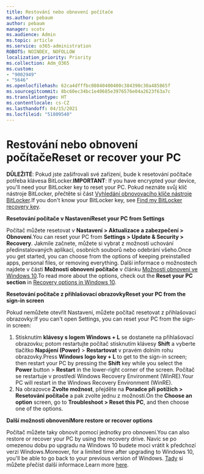 ```yaml
---
title: Restování nebo obnovení počítače
ms.author: pebaum
author: pebaum
manager: scotv
ms.audience: Admin
ms.topic: article
ms.service: o365-administration
ROBOTS: NOINDEX, NOFOLLOW
localization_priority: Priority
ms.collection: Adm_O365
ms.custom:
- "9002949"
- "5646"
ms.openlocfilehash: 62ca4dfffbc08040400400c384390c30a485865f
ms.sourcegitcommit: 8bc60ec34bc1e40685e3976576e04a2623f63a7c
ms.translationtype: HT
ms.contentlocale: cs-CZ
ms.lasthandoff: 04/15/2021
ms.locfileid: "51809540"
---
```

# <a name="reset-or-recover-your-pc"></a><span data-ttu-id="477df-102">Restování nebo obnovení počítače</span><span class="sxs-lookup"><span data-stu-id="477df-102">Reset or recover your PC</span></span>

<span data-ttu-id="477df-103">**DŮLEŽITÉ**: Pokud jste zašifrovali své zařízení, bude k resetování počítače potřeba klávesa BitLocker.</span><span class="sxs-lookup"><span data-stu-id="477df-103">**IMPORTANT**: If you have encrypted your device, you'll need your BitLocker key to reset your PC.</span></span> <span data-ttu-id="477df-104">Pokud neznáte svůj klíč nástroje BitLocker, přečtěte si část [Vyhledání obnovovacího klíče nástroje BitLocker](https://support.microsoft.com/help/4026181/windows-10-find-my-bitlocker-recovery-key).</span><span class="sxs-lookup"><span data-stu-id="477df-104">If you don't know your BitLocker key, see [Find my BitLocker recovery key](https://support.microsoft.com/help/4026181/windows-10-find-my-bitlocker-recovery-key).</span></span>

<span data-ttu-id="477df-105">**Resetování počítače v Nastavení**</span><span class="sxs-lookup"><span data-stu-id="477df-105">**Reset your PC from Settings**</span></span>

<span data-ttu-id="477df-106">Počítač můžete resetovat v **Nastavení > Aktualizace a zabezpečení > Obnovení**.</span><span class="sxs-lookup"><span data-stu-id="477df-106">You can reset your PC from **Settings > Update & Security > Recovery**.</span></span> <span data-ttu-id="477df-107">Jakmile začnete, můžete si vybrat z možností uchování předinstalovaných aplikací, osobních souborů nebo odebrání všeho.</span><span class="sxs-lookup"><span data-stu-id="477df-107">Once you get started, you can choose from the options of keeping preinstalled apps, personal files, or removing everything.</span></span> <span data-ttu-id="477df-108">Další informace o možnostech najdete v části **Možnosti obnovení počítače** v článku [ Možnosti obnovení ve Windows 10](https://support.microsoft.com/help/12415/windows-10-recovery-options).</span><span class="sxs-lookup"><span data-stu-id="477df-108">To read more about the options, check out the **Reset your PC section** in [Recovery options in Windows 10](https://support.microsoft.com/help/12415/windows-10-recovery-options).</span></span>

<span data-ttu-id="477df-109">**Resetování počítače z přihlašovací obrazovky**</span><span class="sxs-lookup"><span data-stu-id="477df-109">**Reset your PC from the sign-in screen**</span></span>

<span data-ttu-id="477df-110">Pokud nemůžete otevřít Nastavení, můžete počítač resetovat z přihlašovací obrazovky:</span><span class="sxs-lookup"><span data-stu-id="477df-110">If you can't open Settings, you can reset your PC from the sign-in screen:</span></span>

1. <span data-ttu-id="477df-111">Stisknutím **klávesy s logem Windows + L** se dostanete na přihlašovací obrazovku; potom restartujte počítač stisknutím klávesy **Shift** a vyberte tlačítko **Napájení (Power)** > **Restartovat** v pravém dolním rohu obrazovky.</span><span class="sxs-lookup"><span data-stu-id="477df-111">Press **Windows logo key + L** to get to the sign-in screen; then restart your PC by pressing the **Shift** key while you select the **Power** button > **Restart** in the lower-right corner of the screen.</span></span> <span data-ttu-id="477df-112">Počítač se restartuje v prostředí Windows Recovery Environment (WinRE).</span><span class="sxs-lookup"><span data-stu-id="477df-112">Your PC will restart in the Windows Recovery Environment (WinRE).</span></span>
2. <span data-ttu-id="477df-113">Na obrazovce **Zvolte možnost**, přejděte na **Poradce při potížích > Resetování počítače** a pak zvolte jednu z možností.</span><span class="sxs-lookup"><span data-stu-id="477df-113">On the **Choose an option** screen, go to **Troubleshoot > Reset this PC**, and then choose one of the options.</span></span>

<span data-ttu-id="477df-114">**Další možnosti obnovení**</span><span class="sxs-lookup"><span data-stu-id="477df-114">**More restore or recover options**</span></span>

<span data-ttu-id="477df-115">Počítač můžete taky obnovit pomocí jednotky pro obnovení.</span><span class="sxs-lookup"><span data-stu-id="477df-115">You can also restore or recover your PC by using the recovery drive.</span></span> <span data-ttu-id="477df-116">Navíc se po omezenou dobu po upgradu na Windows 10 budete moci vrátit k předchozí verzi Windows.</span><span class="sxs-lookup"><span data-stu-id="477df-116">Moreover, for a limited time after upgrading to Windows 10, you'll be able to go back to your previous version of Windows.</span></span> <span data-ttu-id="477df-117">[Tady](https://support.microsoft.com/help/12415/windows-10-recovery-options) si můžete přečíst další informace.</span><span class="sxs-lookup"><span data-stu-id="477df-117">Learn more [here](https://support.microsoft.com/help/12415/windows-10-recovery-options).</span></span>
